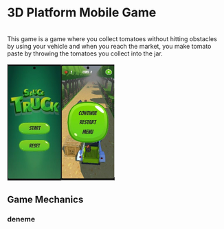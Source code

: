 # 3D Platform Mobile Game

<br/>
This game is a game where you collect tomatoes without hitting obstacles by using your vehicle and when you reach the market, you make tomato paste by throwing the tomatoes you collect into the jar.
<br/>

<br/>
<img src="https://github.com/BekirrUgur/3D-Mobile-Game/blob/main/Presentation/carGame-j-1.PNG" width="250px">
<br/>

## Game Mechanics
### deneme







